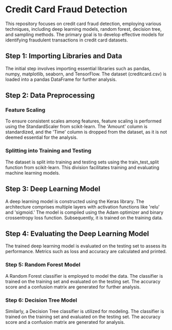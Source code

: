 # Credit Card Fraud Detection

This repository focuses on credit card fraud detection, employing various techniques, including deep learning models, random forest, decision tree, and sampling methods. The primary goal is to develop effective models for identifying fraudulent transactions in credit card datasets.

## Step 1: Importing Libraries and Data
The initial step involves importing essential libraries such as pandas, numpy, matplotlib, seaborn, and TensorFlow. The dataset (creditcard.csv) is loaded into a pandas DataFrame for further analysis.

## Step 2: Data Preprocessing
### Feature Scaling
To ensure consistent scales among features, feature scaling is performed using the StandardScaler from scikit-learn. The 'Amount' column is standardized, and the 'Time' column is dropped from the dataset, as it is not deemed essential for the analysis.

### Splitting into Training and Testing
The dataset is split into training and testing sets using the train_test_split function from scikit-learn. This division facilitates training and evaluating machine learning models.

## Step 3: Deep Learning Model
A deep learning model is constructed using the Keras library. The architecture comprises multiple layers with activation functions like 'relu' and 'sigmoid.' The model is compiled using the Adam optimizer and binary crossentropy loss function. Subsequently, it is trained on the training data.

## Step 4: Evaluating the Deep Learning Model
The trained deep learning model is evaluated on the testing set to assess its performance. Metrics such as loss and accuracy are calculated and printed.

### Step 5: Random Forest Model
A Random Forest classifier is employed to model the data. The classifier is trained on the training set and evaluated on the testing set. The accuracy score and a confusion matrix are generated for further analysis.

### Step 6: Decision Tree Model
Similarly, a Decision Tree classifier is utilized for modeling. The classifier is trained on the training set and evaluated on the testing set. The accuracy score and a confusion matrix are generated for analysis.

